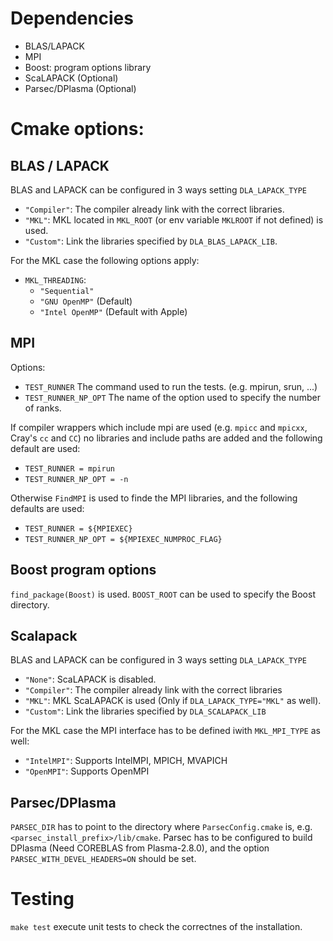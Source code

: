 # Dependencies

- BLAS/LAPACK
- MPI
- Boost: program options library
- ScaLAPACK (Optional)
- Parsec/DPlasma (Optional)

# Cmake options:

## BLAS / LAPACK

BLAS and LAPACK can be configured in 3 ways setting `DLA_LAPACK_TYPE`
- `"Compiler"`: The compiler already link with the correct libraries.
- `"MKL"`: MKL located in `MKL_ROOT` (or env variable `MKLROOT` if not defined) is used.
- `"Custom"`: Link the libraries specified by `DLA_BLAS_LAPACK_LIB`.

For the MKL case the following options apply:
- `MKL_THREADING`:
  - `"Sequential"`
  - `"GNU OpenMP"` (Default)
  - `"Intel OpenMP"` (Default with Apple)

## MPI

Options:
- `TEST_RUNNER` The command used to run the tests. (e.g. mpirun, srun, ...)
- `TEST_RUNNER_NP_OPT` The name of the option used to specify the number of ranks.

If compiler wrappers which include mpi are used (e.g. `mpicc` and `mpicxx`, Cray's `cc` and `CC`)
no libraries and include paths are added and the following default are used:
- `TEST_RUNNER = mpirun`
- `TEST_RUNNER_NP_OPT = -n`

Otherwise `FindMPI` is used to finde the MPI libraries, and the following defaults are used:
- `TEST_RUNNER = ${MPIEXEC}`
- `TEST_RUNNER_NP_OPT = ${MPIEXEC_NUMPROC_FLAG}`

## Boost program options

`find_package(Boost)` is used.
`BOOST_ROOT` can be used to specify the Boost directory.

## Scalapack

BLAS and LAPACK can be configured in 3 ways setting `DLA_LAPACK_TYPE`
- `"None"`: ScaLAPACK is disabled.
- `"Compiler"`: The compiler already link with the correct libraries
- `"MKL"`: MKL ScaLAPACK is used (Only if `DLA_LAPACK_TYPE="MKL"` as well).
- `"Custom"`: Link the libraries specified by `DLA_SCALAPACK_LIB`

For the MKL case the MPI interface has to be defined iwith `MKL_MPI_TYPE` as well:
- `"IntelMPI"`: Supports IntelMPI, MPICH, MVAPICH
- `"OpenMPI"`: Supports OpenMPI

## Parsec/DPlasma

`PARSEC_DIR` has to point to the directory where `ParsecConfig.cmake` is,
e.g. `<parsec_install_prefix>/lib/cmake`.
Parsec has to be configured to build DPlasma (Need COREBLAS from Plasma-2.8.0), and the option `PARSEC_WITH_DEVEL_HEADERS=ON` should be set.

# Testing

`make test` execute unit tests to check the correctnes of the installation.
